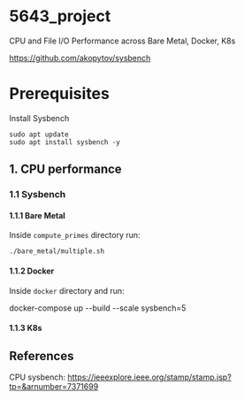 # 5643_project
CPU and File I/O Performance across Bare Metal, Docker, K8s 

https://github.com/akopytov/sysbench

# Prerequisites

Install Sysbench
```
sudo apt update
sudo apt install sysbench -y
```


## 1. CPU performance
### 1.1 Sysbench

#### 1.1.1 Bare Metal
Inside `compute_primes` directory run:
```
./bare_metal/multiple.sh
```

#### 1.1.2 Docker
Inside `docker` directory and run:

docker-compose up --build --scale sysbench=5
#### 1.1.3 K8s





## References
CPU sysbench:
https://ieeexplore.ieee.org/stamp/stamp.jsp?tp=&arnumber=7371699

